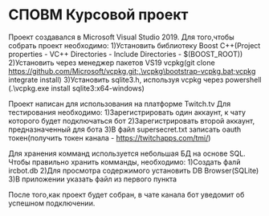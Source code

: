 # СПОВМ Курсовой проект

Проект создавался в Microsoft Visual Studio 2019.
Для того,чтобы собрать проект необходимо:
1)Установить библиотеку Boost C++(Project properties - VC++ Directories - Include Directories - $(BOOST_ROOT))
2)Установить через менеджер пакетов VS19 vcpkg(git clone https://github.com/Microsoft/vcpkg.git;.\vcpkg\bootstrap-vcpkg.bat;vcpkg integrate install)
3)Установить sqlite3.h, используя vcpkg через powershell (.\vcpkg.exe install sqlite3:x64-windows)

Проект написан для использования на платформе Twitch.tv
Для тестирования необходимо:
1)Зарегистрировать один аккаунт, к чату которого будет подключаться бот
2)Зарегистрировать второй аккаунт, предназначенный для бота 
3)В файл supersecret.txt записать oauth токен(получить токен канала - https://twitchapps.com/tmi/)

Для хранения комманд используется небольшая БД на основе SQL.
Чтобы правильно хранить комманды, необходимо:
1)Создать фалй ircbot.db
2)Для просмотра содержимого установить DB Browser(SQLite)
3)В приложении указать файл из первого пункта

После того,как проект будет собран, в чате канала бот уведомит об успешном подключении.
